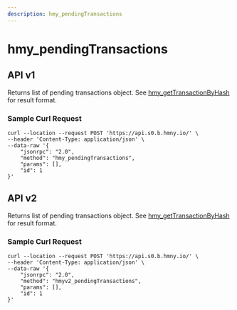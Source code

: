 ```yaml
---
description: hmy_pendingTransactions
---
```


# hmy_pendingTransactions

## API v1

Returns list of pending transactions object. See [hmy_getTransactionByHash](hmy_gettransactionbyhash.md) for result format.

### Sample Curl Request

```
curl --location --request POST 'https://api.s0.b.hmny.io/' \
--header 'Content-Type: application/json' \
--data-raw '{
    "jsonrpc": "2.0",
    "method": "hmy_pendingTransactions",
    "params": [],
    "id": 1
}'
```

## API v2

Returns list of pending transactions object. See [hmy_getTransactionByHash](hmy_gettransactionbyhash.md) for result format.

### Sample Curl Request

```
curl --location --request POST 'https://api.s0.b.hmny.io/' \
--header 'Content-Type: application/json' \
--data-raw '{
    "jsonrpc": "2.0",
    "method": "hmyv2_pendingTransactions",
    "params": [],
    "id": 1
}'
```
